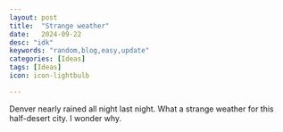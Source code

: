 ```yaml
---
layout: post
title:  "Strange weather"
date:   2024-09-22
desc: "idk"
keywords: "random,blog,easy,update"
categories: [Ideas]
tags: [Ideas]
icon: icon-lightbulb

---
```


Denver nearly rained all night last night. What a strange weather for this half-desert city. I wonder why.
